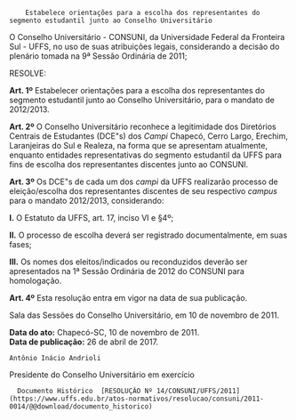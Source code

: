         Estabelece orientações para a escolha dos representantes do segmento estudantil junto ao Conselho Universitário  

O Conselho Universitário - CONSUNI, da Universidade Federal da Fronteira Sul - UFFS, no uso de suas atribuições legais, considerando a decisão do plenário tomada na 9ª Sessão Ordinária de 2011;

 RESOLVE:

 **Art. 1º** Estabelecer orientações para a escolha dos representantes do segmento estudantil junto ao Conselho Universitário, para o mandato de 2012/2013.

 **Art. 2º** O Conselho Universitário reconhece a legitimidade dos Diretórios Centrais de Estudantes (DCE"s) dos *Campi* Chapecó, Cerro Largo, Erechim, Laranjeiras do Sul e Realeza, na forma que se apresentam atualmente, enquanto entidades representativas do segmento estudantil da UFFS para fins de escolha dos representantes discentes junto ao CONSUNI.

 **Art. 3º** Os DCE"s de cada um dos *campi* da UFFS realizarão processo de eleição/escolha dos representantes discentes de seu respectivo *campus* para o mandato 2012/2013, considerando:

 **I.** O Estatuto da UFFS, art. 17, inciso VI e §4º;

 **II.** O processo de escolha deverá ser registrado documentalmente, em suas fases;

 **III.** Os nomes dos eleitos/indicados ou reconduzidos deverão ser apresentados na 1ª Sessão Ordinária de 2012 do CONSUNI para homologação.

 **Art. 4º** Esta resolução entra em vigor na data de sua publicação.

 Sala das Sessões do Conselho Universitário, em 10 de novembro de 2011.

  

   **Data do ato:** Chapecó-SC, 10 de novembro de 2011.   
 **Data de publicação:**  26 de abril de 2017. 

    Antônio Inácio Andrioli   
 Presidente do Conselho Universitário em exercício 

      Documento Histórico  [RESOLUÇÃO Nº 14/CONSUNI/UFFS/2011](https://www.uffs.edu.br/atos-normativos/resolucao/consuni/2011-0014/@@download/documento_historico)     
      